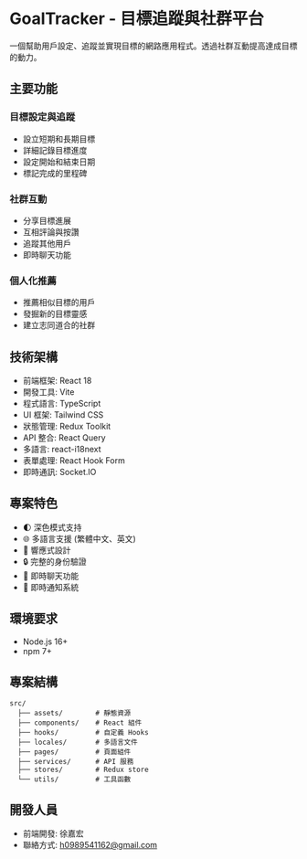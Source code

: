 # GoalTracker - 目標追蹤與社群平台

一個幫助用戶設定、追蹤並實現目標的網路應用程式。透過社群互動提高達成目標的動力。

## 主要功能

### 目標設定與追蹤
- 設立短期和長期目標
- 詳細記錄目標進度
- 設定開始和結束日期
- 標記完成的里程碑

### 社群互動
- 分享目標進展
- 互相評論與按讚
- 追蹤其他用戶
- 即時聊天功能

### 個人化推薦
- 推薦相似目標的用戶
- 發掘新的目標靈感
- 建立志同道合的社群

## 技術架構

- 前端框架: React 18
- 開發工具: Vite
- 程式語言: TypeScript
- UI 框架: Tailwind CSS
- 狀態管理: Redux Toolkit
- API 整合: React Query
- 多語言: react-i18next
- 表單處理: React Hook Form
- 即時通訊: Socket.IO

## 專案特色

- 🌓 深色模式支持
- 🌐 多語言支援 (繁體中文、英文)
- 📱 響應式設計
- 🔒 完整的身份驗證
- 💬 即時聊天功能
- 🔔 即時通知系統

## 環境要求

- Node.js 16+
- npm 7+

## 專案結構

```
src/
  ├── assets/        # 靜態資源
  ├── components/    # React 組件
  ├── hooks/         # 自定義 Hooks
  ├── locales/       # 多語言文件
  ├── pages/         # 頁面組件
  ├── services/      # API 服務
  ├── stores/        # Redux store
  └── utils/         # 工具函數
```

## 開發人員

- 前端開發: 徐嘉宏
- 聯絡方式: h0989541162@gmail.com

